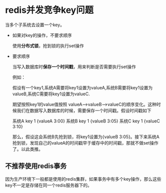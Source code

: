

# redis并发竞争key问题

当多个子系统去设置一个key。

- 如果对key的操作，不要求顺序

  使用**分布式锁**，抢到锁的执行set操作

- 要求顺序

  当写入数据库时**保存一个时间戳**，用来判断是否需要执行set操作

  例如：

  假设有一个key1,系统A需要将key1设置为valueA,系统B需要将key1设置为valueB,系统C需要将key1设置为valueC. 
  
   期望按照key1的value值按照 valueA–>valueB–>valueC的顺序变化。这种时候我们在数据写入数据库的时候，需要保存一个时间戳。假设时间戳如下 
  
   系统A key 1 {valueA 3:00} 
   系统B key 1 {valueB 3:05} 
   系统C key 1 {valueC 3:10} 
  
   那么，假设这会系统B先抢到锁，将key1设置为{valueB 3:05}。接下来系统A抢到锁，发现自己的valueA的时间戳早于缓存中的时间戳，那就不做set操作了。以此类推。

## 不推荐使用redis事务

因为生产环境下一般都是使用的redis集群，如果事务中有多个key操作，那么这些key不一定是存储在同一个redis服务器下的。

